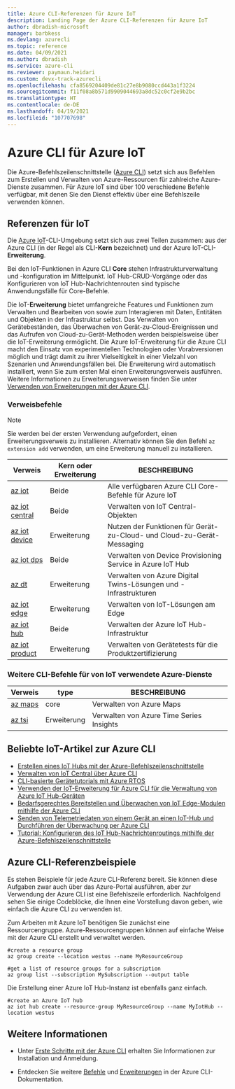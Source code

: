 ```yaml
---
title: Azure CLI-Referenzen für Azure IoT
description: Landing Page der Azure CLI-Referenzen für Azure IoT
author: dbradish-microsoft
manager: barbkess
ms.devlang: azurecli
ms.topic: reference
ms.date: 04/09/2021
ms.author: dbradish
ms.service: azure-cli
ms.reviewer: paymaun.heidari
ms.custom: devx-track-azurecli
ms.openlocfilehash: cfa8569204409de81c27e8b9080ccd443a1f3224
ms.sourcegitcommit: f11f08a8b571d9909044693a8dc52c0cf2e9b2bc
ms.translationtype: HT
ms.contentlocale: de-DE
ms.lasthandoff: 04/19/2021
ms.locfileid: "107707698"
---
```

# <a name="azure-cli-for-azure-iot"></a>Azure CLI für Azure IoT

Die Azure-Befehlszeilenschnittstelle ([Azure CLI](./what-is-azure-cli.md)) setzt sich aus Befehlen zum Erstellen und Verwalten von Azure-Ressourcen für zahlreiche Azure-Dienste zusammen. Für Azure IoT sind über 100 verschiedene Befehle verfügbar, mit denen Sie den Dienst effektiv über eine Befehlszeile verwenden können.

## <a name="references-for-iot"></a>Referenzen für IoT

Die [Azure IoT](/azure/iot-fundamentals/)-CLI-Umgebung setzt sich aus zwei Teilen zusammen: aus der Azure CLI (in der Regel als CLI-**Kern** bezeichnet) und der Azure IoT-CLI-**Erweiterung**.

Bei den IoT-Funktionen in Azure CLI **Core** stehen Infrastrukturverwaltung und -konfiguration im Mittelpunkt. IoT Hub-CRUD-Vorgänge oder das Konfigurieren von IoT Hub-Nachrichtenrouten sind typische Anwendungsfälle für Core-Befehle.

Die IoT-**Erweiterung** bietet umfangreiche Features und Funktionen zum Verwalten und Bearbeiten von sowie zum Interagieren mit Daten, Entitäten und Objekten in der Infrastruktur selbst. Das Verwalten von Gerätebeständen, das Überwachen von Gerät-zu-Cloud-Ereignissen und das Aufrufen von Cloud-zu-Gerät-Methoden werden beispielsweise über die IoT-Erweiterung ermöglicht. Die Azure IoT-Erweiterung für die Azure CLI macht den Einsatz von experimentellen Technologien oder Vorabversionen möglich und trägt damit zu ihrer Vielseitigkeit in einer Vielzahl von Szenarien und Anwendungsfällen bei. Die Erweiterung wird automatisch installiert, wenn Sie zum ersten Mal einen Erweiterungsverweis ausführen. Weitere Informationen zu Erweiterungsverweisen finden Sie unter [Verwenden von Erweiterungen mit der Azure CLI](./azure-cli-extensions-overview.md).

### <a name="reference-commands"></a>Verweisbefehle

> [!NOTE]
> Sie werden bei der ersten Verwendung aufgefordert, einen Erweiterungsverweis zu installieren. Alternativ können Sie den Befehl `az extension add` verwenden, um eine Erweiterung manuell zu installieren.

| Verweis | Kern oder Erweiterung | BESCHREIBUNG
|-|-|-|
| [az iot](/cli/azure/iot) | Beide  | Alle verfügbaren Azure CLI Core-Befehle für Azure IoT
| [az iot central](/cli/azure/iot/central) | Beide | Verwalten von IoT Central-Objekten
| [az iot device](/cli/azure/iot/device) | Erweiterung | Nutzen der Funktionen für Gerät-zu-Cloud- und Cloud-zu-Gerät-Messaging
| [az iot dps](/cli/azure/iot/dps) | Beide | Verwalten von Device Provisioning Service in Azure IoT Hub
| [az dt](/cli/azure/dt) | Erweiterung | Verwalten von Azure Digital Twins-Lösungen und -Infrastrukturen
| [az iot edge](/cli/azure/iot/edge) | Erweiterung | Verwalten von IoT-Lösungen am Edge
| [az iot hub](/cli/azure/iot/hub) | Beide | Verwalten der Azure IoT Hub-Infrastruktur
| [az iot product](/cli/azure/iot/product) | Erweiterung | Verwalten von Gerätetests für die Produktzertifizierung

### <a name="additional-cli-commands-for-azure-services-used-by-iot"></a>Weitere CLI-Befehle für von IoT verwendete Azure-Dienste

| Verweis | type | BESCHREIBUNG
|-|-|-|
| [az maps](/cli/azure/maps) | core | Verwalten von Azure Maps
| [az tsi](/cli/azure/tsi) | Erweiterung | Verwalten von Azure Time Series Insights

## <a name="popular-iot-articles-using-the-azure-cli"></a>Beliebte IoT-Artikel zur Azure CLI

- [Erstellen eines IoT Hubs mit der Azure-Befehlszeilenschnittstelle](/azure/iot-hub/iot-hub-create-using-cli)
- [Verwalten von IoT Central über Azure CLI](/azure/iot-central/core/howto-manage-iot-central-from-cli)
- [CLI-basierte Gerätetutorials mit Azure RTOS](/azure/rtos/getting-started?branch=master)
- [Verwenden der IoT-Erweiterung für Azure CLI für die Verwaltung von Azure IoT Hub-Geräten](/azure/iot-hub/iot-hub-device-management-iot-extension-azure-cli-2-0)
- [Bedarfsgerechtes Bereitstellen und Überwachen von IoT Edge-Modulen mithilfe der Azure CLI](/azure/iot-edge/how-to-deploy-cli-at-scale)
- [Senden von Telemetriedaten von einem Gerät an einen IoT-Hub und Durchführen der Überwachung per Azure CLI](/azure/iot-hub/quickstart-send-telemetry-cli)
- [Tutorial: Konfigurieren des IoT Hub-Nachrichtenroutings mithilfe der Azure-Befehlszeilenschnittstelle](/azure/iot-hub/tutorial-routing-config-message-routing-cli)

## <a name="azure-cli-reference-examples"></a>Azure CLI-Referenzbeispiele

Es stehen Beispiele für jede Azure CLI-Referenz bereit. Sie können diese Aufgaben zwar auch über das Azure-Portal ausführen, aber zur Verwendung der Azure CLI ist eine Befehlszeile erforderlich. Nachfolgend sehen Sie einige Codeblöcke, die Ihnen eine Vorstellung davon geben, wie einfach die Azure CLI zu verwenden ist.

Zum Arbeiten mit Azure IoT benötigen Sie zunächst eine Ressourcengruppe. Azure-Ressourcengruppen können auf einfache Weise mit der Azure CLI erstellt und verwaltet werden.  

```azurecli
#create a resource group
az group create --location westus --name MyResourceGroup
```

```azurecli
#get a list of resource groups for a subscription
az group list --subscription MySubscription --output table
```

Die Erstellung einer Azure IoT Hub-Instanz ist ebenfalls ganz einfach.

```azurecli
#create an Azure IoT hub
az iot hub create --resource-group MyResourceGroup --name MyIotHub --location westus
```

## <a name="see-also"></a>Weitere Informationen

- Unter [Erste Schritte mit der Azure CLI](./get-started-with-azure-cli.md) erhalten Sie Informationen zur Installation und Anmeldung.

- Entdecken Sie weitere [Befehle](/cli/azure/reference-index) und [Erweiterungen](./azure-cli-extensions-list.md) in der Azure CLI-Dokumentation.
